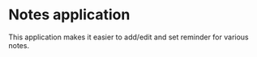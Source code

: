 # Notes application

This application makes it easier to add/edit and set reminder for various notes. 

